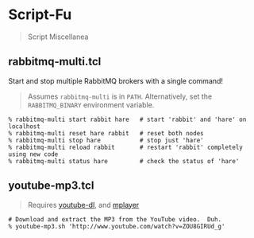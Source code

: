 Script-Fu
=========
> Script Miscellanea

## rabbitmq-multi.tcl

Start and stop multiple RabbitMQ brokers with a single command!

> Assumes ```rabbitmq-multi``` is in ```PATH```.  Alternatively, set the ```RABBITMQ_BINARY``` environment variable.

    % rabbitmq-multi start rabbit hare   # start 'rabbit' and 'hare' on localhost
    % rabbitmq-multi reset hare rabbit   # reset both nodes
    % rabbitmq-multi stop hare           # stop just 'hare'
    % rabbitmq-multi reload rabbit       # restart 'rabbit' completely using new code
    % rabbitmq-multi status hare         # check the status of 'hare'

## youtube-mp3.tcl

> Requires [youtube-dl](http://rg3.github.com/youtube-dl/), and [mplayer](http://www.mplayerhq.hu/)

    # Download and extract the MP3 from the YouTube video.  Duh.
    % youtube-mp3.sh 'http://www.youtube.com/watch?v=ZOU8GIRUd_g'
